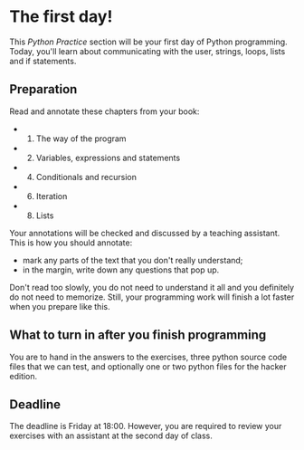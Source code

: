 # The first day!

This *Python Practice* section will be your first day of Python programming.
Today, you'll learn about communicating with the user, strings, loops, lists
and if statements.

## Preparation

Read and annotate these chapters from your book:

* 1. The way of the program
* 2. Variables, expressions and statements
* 4. Conditionals and recursion
* 6. Iteration
* 8. Lists

Your annotations will be checked and discussed by a teaching assistant. This is
how you should annotate:

* mark any parts of the text that you don't really understand;
* in the margin, write down any questions that pop up.

Don't read too slowly, you do not need to understand it all and you definitely
do not need to memorize. Still, your programming work will finish a lot faster
when you prepare like this.

## What to turn in after you finish programming

You are to hand in the answers to the exercises, three python source code files
that we can test, and optionally one or two python files for the hacker edition.

## Deadline

The deadline is Friday at 18:00. However, you are required to review your
exercises with an assistant at the second day of class.
